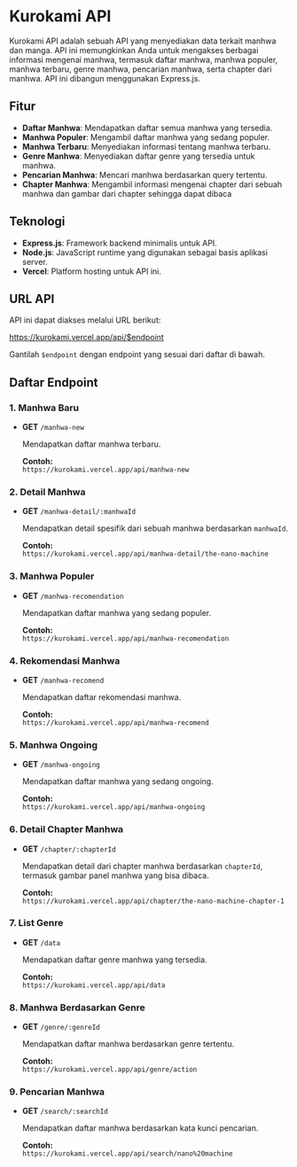 # Kurokami API

Kurokami API adalah sebuah API yang menyediakan data terkait manhwa dan manga. API ini memungkinkan Anda untuk mengakses berbagai informasi mengenai manhwa, termasuk daftar manhwa, manhwa populer, manhwa terbaru, genre manhwa, pencarian manhwa, serta chapter dari manhwa. API ini dibangun menggunakan Express.js.

## Fitur

- **Daftar Manhwa**: Mendapatkan daftar semua manhwa yang tersedia.
- **Manhwa Populer**: Mengambil daftar manhwa yang sedang populer.
- **Manhwa Terbaru**: Menyediakan informasi tentang manhwa terbaru.
- **Genre Manhwa**: Menyediakan daftar genre yang tersedia untuk manhwa.
- **Pencarian Manhwa**: Mencari manhwa berdasarkan query tertentu.
- **Chapter Manhwa**: Mengambil informasi mengenai chapter dari sebuah manhwa dan gambar dari chapter sehingga dapat dibaca

## Teknologi

- **Express.js**: Framework backend minimalis untuk API.
- **Node.js**: JavaScript runtime yang digunakan sebagai basis aplikasi server.
- **Vercel**: Platform hosting untuk API ini.

## URL API

API ini dapat diakses melalui URL berikut:

https://kurokami.vercel.app/api/$endpoint

Gantilah `$endpoint` dengan endpoint yang sesuai dari daftar di bawah.

## Daftar Endpoint

### 1. Manhwa Baru
- **GET** `/manhwa-new`
  
  Mendapatkan daftar manhwa terbaru.
  
  **Contoh:**  
  `https://kurokami.vercel.app/api/manhwa-new`

### 2. Detail Manhwa
- **GET** `/manhwa-detail/:manhwaId`

  Mendapatkan detail spesifik dari sebuah manhwa berdasarkan `manhwaId`.

  **Contoh:**  
  `https://kurokami.vercel.app/api/manhwa-detail/the-nano-machine`

### 3. Manhwa Populer
- **GET** `/manhwa-recomendation`

  Mendapatkan daftar manhwa yang sedang populer.

  **Contoh:**  
  `https://kurokami.vercel.app/api/manhwa-recomendation`

### 4. Rekomendasi Manhwa
- **GET** `/manhwa-recomend`

  Mendapatkan daftar rekomendasi manhwa.

  **Contoh:**  
  `https://kurokami.vercel.app/api/manhwa-recomend`

### 5. Manhwa Ongoing
- **GET** `/manhwa-ongoing`

  Mendapatkan daftar manhwa yang sedang ongoing.

  **Contoh:**  
  `https://kurokami.vercel.app/api/manhwa-ongoing`

### 6. Detail Chapter Manhwa
- **GET** `/chapter/:chapterId`

  Mendapatkan detail dari chapter manhwa berdasarkan `chapterId`, termasuk gambar panel manhwa yang bisa dibaca.

  **Contoh:**  
  `https://kurokami.vercel.app/api/chapter/the-nano-machine-chapter-1`

### 7. List Genre
- **GET** `/data`

  Mendapatkan daftar genre manhwa yang tersedia.

  **Contoh:**  
  `https://kurokami.vercel.app/api/data`

### 8. Manhwa Berdasarkan Genre
- **GET** `/genre/:genreId`

  Mendapatkan daftar manhwa berdasarkan genre tertentu.

  **Contoh:**  
  `https://kurokami.vercel.app/api/genre/action`

### 9. Pencarian Manhwa
- **GET** `/search/:searchId`

  Mendapatkan daftar manhwa berdasarkan kata kunci pencarian.

  **Contoh:**  
  `https://kurokami.vercel.app/api/search/nano%20machine`
